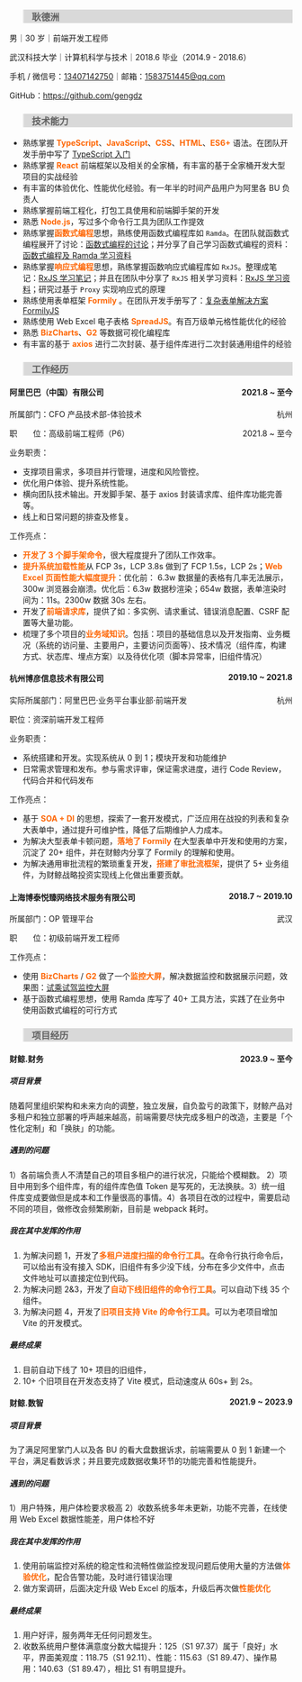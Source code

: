 > ### 耿德洲

男｜30 岁｜前端开发工程师

武汉科技大学｜计算机科学与技术｜2018.6 毕业（2014.9 - 2018.6）

手机 / 微信号：<a href="tel:13407142750">13407142750</a>｜邮箱：<a href="mailto:1583751445@qq.com">1583751445@qq.com</a>

GitHub：<a href="https://github.com/gengdz" title="耿德洲的 GitHub 账号" target="_blank">https://github.com/gengdz</a>

> ### 技术能力

- 熟练掌握 **TypeScript**、**JavaScript**、**CSS**、**HTML**、**ES6+** 语法。在团队开发手册中写了 [TypeScript 入门](https://github.com/gengdz/learning-notes/blob/master/src/TypeScript/TypeScript%E5%85%A5%E9%97%A8.md)
- 熟练掌握 **React** 前端框架以及相关的全家桶，有丰富的基于全家桶开发大型项目的实战经验
- 有丰富的体验优化、性能优化经验。有一年半的时间产品用户为阿里各 BU 负责人
- 熟练掌握前端工程化，打包工具使用和前端脚手架的开发
- 熟悉 **Node.js**，写过多个命令行工具为团队工作提效
- 熟练掌握**函数式编程**思想，熟练使用函数式编程库如 `Ramda`。在团队就函数式编程展开了讨论：[函数式编程的讨论](https://github.com/gengdz/learning-notes/blob/master/src/my/article/mine/%E5%87%BD%E6%95%B0%E5%BC%8F%E7%BC%96%E7%A8%8B%E7%9A%84%E8%AE%A8%E8%AE%BA20200602.md)；并分享了自己学习函数式编程的资料：[函数式编程及 Ramda 学习资料](https://github.com/gengdz/learning-notes/blob/master/src/FP/%E5%87%BD%E6%95%B0%E5%BC%8F%E7%BC%96%E7%A8%8B.md)
- 熟练掌握**响应式编程**思想，熟练掌握函数响应式编程库如 `RxJS`。整理成笔记：[RxJS 学习笔记](https://github.com/gengdz/learning-notes/blob/master/src/packages/RxJS/RxJS%E5%85%A5%E9%97%A8.md)；并且在团队中分享了 `RxJS` 相关学习资料：[RxJS 学习资料](https://github.com/gengdz/learning-notes/blob/master/src/packages/RxJS/RxJS%E5%AD%A6%E4%B9%A0%E8%B5%84%E6%96%99.md)；研究过基于 `Proxy` 实现响应式的原理
- 熟练使用表单框架 **Formily** 。在团队开发手册写了：[复杂表单解决方案 FormilyJS](https://github.com/gengdz/learning-notes/blob/master/src/my/article/mine/%E5%A4%8D%E6%9D%82%E8%A1%A8%E5%8D%95%E8%A7%A3%E5%86%B3%E6%96%B9%E6%A1%88-FormilyJS.md)
- 熟练使用 Web Excel 电子表格 **SpreadJS**。有百万级单元格性能优化的经验
- 熟悉 **BizCharts**、**G2** 等数据可视化编程库
- 有丰富的基于 **axios** 进行二次封装、基于组件库进行二次封装通用组件的经验

> ### 工作经历

#### 阿里巴巴（中国）有限公司 <time>2021.8 ~ 至今</time>

所属部门：CFO 产品技术部-体验技术 <span class="float-right">杭州</span>

职&#12288;&#12288;位：高级前端工程师（P6） <span class="float-right">2021.8 ~ 至今</span>

业务职责：

- 支撑项目需求，多项目并行管理，进度和风险管控。
- 优化用户体验、提升系统性能。
- 横向团队技术输出。开发脚手架、基于 axios 封装请求库、组件库功能完善等。
- 线上和日常问题的排查及修复。

工作亮点：

- **开发了 3 个脚手架命令**，很大程度提升了团队工作效率。
- **提升系统加载性能**从 FCP 3s，LCP 3.8s 做到了 FCP 1.5s，LCP 2s；**Web Excel 页面性能大幅度提升**：优化前： 6.3w 数据量的表格有几率无法展示，300w 浏览器会崩溃。优化后：6.3w 数据秒渲染；654w 数据，表单渲染时间为：11s。2300w 数据 30s 左右。
- 开发了**前端请求库**，提供了如：多实例、请求重试、错误消息配置、CSRF 配置等大量功能。
- 梳理了多个项目的**业务域知识**。包括：项目的基础信息以及开发指南、业务概况（系统的访问量、主要用户，主要访问页面等）、技术情况（组件库，构建方式、状态库、埋点方案）以及待优化项（脚本异常率，旧组件情况）

#### 杭州博彦信息技术有限公司 <time>2019.10 ~ 2021.8</time>

实际所属部门：阿里巴巴·业务平台事业部·前端开发 <span class="float-right">杭州</span>

职位：资深前端开发工程师

业务职责：

- 系统搭建和开发。实现系统从 0 到 1；模块开发和功能维护
- 日常需求管理和发布。参与需求评审，保证需求进度，进行 Code Review，代码合并和代码发布

工作亮点：

- 基于 **SOA + DI** 的思想，探索了一套开发模式，广泛应用在战投的列表和复杂大表单中，通过提升可维护性，降低了后期维护人力成本。
- 为解决大型表单卡顿问题，**落地了 Formily** 在大型表单中开发和使用的方案，沉淀了 20+ 组件，并在财鲸内分享了 Formily 的理解和使用。
- 为解决通用审批流程的繁琐重复开发，**搭建了审批流框架**，提供了 5+ 业务组件，为财鲸战略投资实现线上化做出重要贡献。

#### 上海博泰悦臻网络技术服务有限公司 <time>2018.7 ~ 2019.10</time>

所属部门：OP 管理平台<span class="float-right">武汉</span>

职&#12288;&#12288;位：初级前端开发工程师

工作亮点：

- 使用 **BizCharts** / **G2** 做了一个**监控大屏**，解决数据监控和数据展示问题，效果图：<a href="https://github.com/gengdz/learning-notes/blob/master/src/my/resume/%E8%AF%95%E4%B9%98%E8%AF%95%E9%A9%BE%E7%9B%91%E6%8E%A7%E5%A4%A7%E5%B1%8F.png" download="试乘试驾监控大屏">试乘试驾监控大屏</a>
- 基于函数式编程思想，使用 Ramda 库写了 40+ 工具方法，实践了在业务中使用函数式编程的可行方式

> ### 项目经历

#### 财鲸.财务 <time>2023.9 ~ 至今</time>

##### 项目背景

随着阿里组织架构和未来方向的调整，独立发展，自负盈亏的政策下，财鲸产品对多租户和独立部署的呼声越来越高，前端需要尽快完成多租户的改造，主要是「个性化定制」和「换肤」的功能。

##### 遇到的问题

1）各前端负责人不清楚自己的项目多租户的进行状况，只能给个模糊数。 2）项目中用到多个组件库，有的组件库色值 Token 是写死的，无法换肤。3）统一组件库变成要做但是成本和工作量很高的事情。4）各项目在改的过程中，需要启动不同的项目，做修改会频繁刷新，目前是 webpack 耗时。

##### 我在其中发挥的作用

1. 为解决问题 1，开发了**多租户进度扫描的命令行工具**。在命令行执行命令后，可以给出有没有接入 SDK，旧组件有多少没下线，分布在多少文件中，点击文件地址可以直接定位到代码。
2. 为解决问题 2&3，开发了**自动下线旧组件的命令行工具**。可以自动下线 35 个组件。
3. 为解决问题 4，开发了**旧项目支持 Vite 的命令行工具**。可以为老项目增加 Vite 的开发模式。

##### 最终成果

1. 目前自动下线了 10+ 项目的旧组件，
2. 10+ 个旧项目在开发态支持了 Vite 模式，启动速度从 60s+ 到 2s。

#### 财鲸.数智 <time>2021.9 ~ 2023.9</time>

##### 项目背景

为了满足阿里掌门人以及各 BU 的看大盘数据诉求，前端需要从 0 到 1 新建一个平台，满足看数诉求；并且要完成数据收集环节的功能完善和性能提升。

##### 遇到的问题

1）用户特殊，用户体检要求极高 2）收数系统多年未更新，功能不完善，在线使用 Web Excel 数据性能差，用户体检不好

##### 我在其中发挥的作用

1. 使用前端监控对系统的稳定性和流畅性做监控发现问题后使用大量的方法做**体验优化**，配合告警功能，及时进行错误治理
2. 做方案调研，后面决定升级 Web Excel 的版本，升级后再次做**性能优化**

##### 最终成果

1. 用户好评，服务两年无任何问题发生。
2. 收数系统用户整体满意度分数大幅提升：125（S1 97.37）属于「良好」水平，界面美观度：118.75（S1 92.11）、性能：115.63（S1 89.47）、操作易用：140.63（S1 89.47），相比 S1 有明显提升。

<style>
#page-header{
  display:none;
}
  blockquote {
    background-color: #D9D9D9;
  }

  strong {
    color: #FE6706;
}
  .float-right,
  time {
    float: right;
  }
  .markdown-body{
    padding: 0 20px;

    p {
      margin-bottom: 0;
    }
  }
</style>
